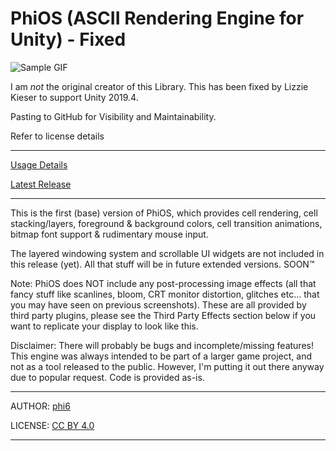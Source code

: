 # PhiOS (ASCII Rendering Engine for Unity) - Fixed
![Sample GIF](https://github.com/codyjb/PhiOS/blob/master/Documentation/ezgif-4-5ea6d2a713.gif)

I  am _not_ the original creator of this Library. This has been fixed by Lizzie Kieser to support Unity 2019.4.

Pasting to GitHub for Visibility and Maintainability.

Refer to license details

***
[Usage Details](https://github.com/leverine36/PhiOS-Fixed/wiki)

[Latest Release](https://github.com/leverine36/PhiOS-Fixed/releases/latest)
***

This is the first (base) version of PhiOS, which provides cell rendering, cell stacking/layers,
foreground & background colors, cell transition animations, bitmap font support & rudimentary mouse input.

The layered windowing system and scrollable UI widgets are not included in this release (yet).
All that stuff will be in future extended versions. SOON™

Note: PhiOS does NOT include any post-processing image effects (all that fancy stuff like scanlines,
bloom, CRT monitor distortion, glitches etc... that you may have seen on previous screenshots).
These are all provided by third party plugins, please see the Third Party Effects section below
if you want to replicate your display to look like this.

Disclaimer: There will probably be bugs and incomplete/missing features! This engine was always intended
to be part of a larger game project, and not as a tool released to the public. However, I'm putting it
out there anyway due to popular request. Code is provided as-is.


***
AUTHOR: [phi6](https://twitter.com/phi6)

LICENSE: [CC BY 4.0](https://creativecommons.org/licenses/by/4.0/)
***
